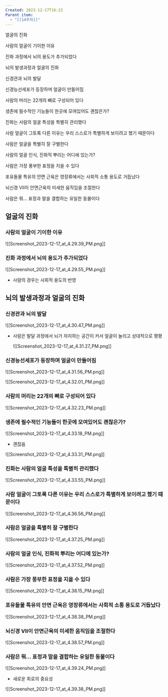 ```yaml
---
Created: 2023-12-17T16:23
Parent item:
  - "[[14주차]]"
---
```

얼굴의 진화

사람의 얼굴이 기이한 이유

진화 과정에서 뇌의 용도가 추가되었다

뇌의 발생과정과 얼굴의 진화

신경관과 뇌의 발달

신경능선세포가 등장하며 얼굴이 만들어짐

사람의 머리는 22개의 뼈로 구성되어 있다

생존에 필수적인 기능들이 한곳에 모여있어도 괜찮은가?

진화는 사람의 얼굴 특성을 특별히 관리했다

사람 얼굴이 그토록 다른 이유는 우리 스스로가 특별하게 보이려고 했기 때문이다

사람은 얼굴을 특별히 잘 구별한다

사람의 얼굴 인식, 진화적 뿌리는 어디에 있는가?

사람은 가장 풍부한 표정을 지을 수 있다

포유돌물 특유의 안면 근육은 영장류에서는 사회적 소통 용도로 거듭났다

뇌신경 VII이 안면근육의 미세한 움직임을 조절한다

사람은 뭐… 표정과 말을 결합하는 유일한 동물이다

## 얼굴의 진화

### 사람의 얼굴이 기이한 이유

![[Screenshot_2023-12-17_at_4.29.39_PM.png]]

### 진화 과정에서 뇌의 용도가 추가되었다

![[Screenshot_2023-12-17_at_4.29.55_PM.png]]

- 사람의 경우는 사회적 용도의 반영

## 뇌의 발생과정과 얼굴의 진화

### 신경관과 뇌의 발달

![[Screenshot_2023-12-17_at_4.30.47_PM.png]]

- 사람은 발달 과정에서 뇌가 차지하는 공간이 커서 얼굴이 눌리고 상대적으로 평평
    
    ![[Screenshot_2023-12-17_at_4.31.27_PM.png]]
    

### 신경능선세포가 등장하며 얼굴이 만들어짐

![[Screenshot_2023-12-17_at_4.31.56_PM.png]]

![[Screenshot_2023-12-17_at_4.32.01_PM.png]]

### 사람의 머리는 22개의 뼈로 구성되어 있다

![[Screenshot_2023-12-17_at_4.32.23_PM.png]]

### 생존에 필수적인 기능들이 한곳에 모여있어도 괜찮은가?

![[Screenshot_2023-12-17_at_4.33.18_PM.png]]

- 괜찮음

![[Screenshot_2023-12-17_at_4.33.31_PM.png]]

### 진화는 사람의 얼굴 특성을 특별히 관리했다

![[Screenshot_2023-12-17_at_4.33.55_PM.png]]

### 사람 얼굴이 그토록 다른 이유는 우리 스스로가 특별하게 보이려고 했기 때문이다

![[Screenshot_2023-12-17_at_4.36.56_PM.png]]

### 사람은 얼굴을 특별히 잘 구별한다

![[Screenshot_2023-12-17_at_4.37.25_PM.png]]

### 사람의 얼굴 인식, 진화적 뿌리는 어디에 있는가?

![[Screenshot_2023-12-17_at_4.37.52_PM.png]]

### 사람은 가장 풍부한 표정을 지을 수 있다

![[Screenshot_2023-12-17_at_4.38.15_PM.png]]

### 포유돌물 특유의 안면 근육은 영장류에서는 사회적 소통 용도로 거듭났다

![[Screenshot_2023-12-17_at_4.38.38_PM.png]]

### 뇌신경 VII이 안면근육의 미세한 움직임을 조절한다

![[Screenshot_2023-12-17_at_4.38.57_PM.png]]

### 사람은 뭐… 표정과 말을 결합하는 유일한 동물이다

![[Screenshot_2023-12-17_at_4.39.24_PM.png]]

- 새로운 회로의 중요성

![[Screenshot_2023-12-17_at_4.39.38_PM.png]]